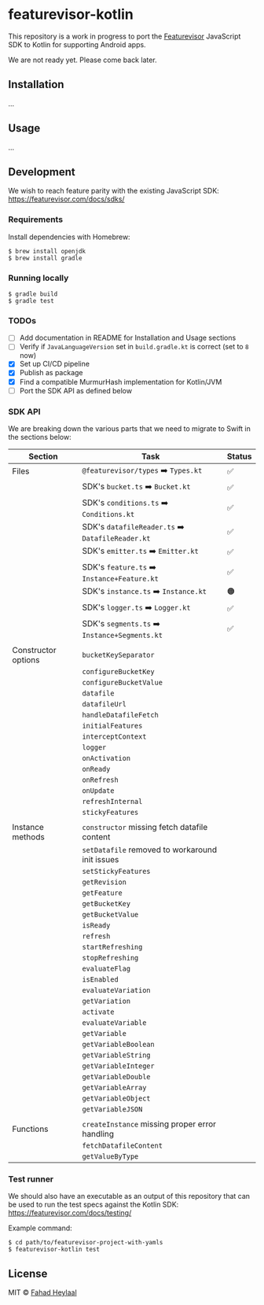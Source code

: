 # featurevisor-kotlin

This repository is a work in progress to port the [Featurevisor](https://featurevisor.com) JavaScript SDK to Kotlin for supporting Android apps.

We are not ready yet. Please come back later.

## Installation

...

## Usage

...

## Development

We wish to reach feature parity with the existing JavaScript SDK: https://featurevisor.com/docs/sdks/

### Requirements

Install dependencies with Homebrew:

```
$ brew install openjdk
$ brew install gradle
```

### Running locally

```
$ gradle build
$ gradle test
```

### TODOs

- [ ] Add documentation in README for Installation and Usage sections
- [ ] Verify if `JavaLanguageVersion` set in `build.gradle.kt` is correct (set to `8` now)
- [x] Set up CI/CD pipeline
- [x] Publish as package
- [x] Find a compatible MurmurHash implementation for Kotlin/JVM
- [ ] Port the SDK API as defined below

### SDK API

We are breaking down the various parts that we need to migrate to Swift in the sections below:

| Section             | Task                                             | Status |
|---------------------|--------------------------------------------------|--------|
| Files               | `@featurevisor/types` ➡️ `Types.kt`              | ✅      |
|                     | SDK's `bucket.ts` ➡️ `Bucket.kt`                 | ✅      |
|                     | SDK's `conditions.ts` ➡️ `Conditions.kt`         | ✅      |
|                     | SDK's `datafileReader.ts` ➡️ `DatafileReader.kt` | ✅      |
|                     | SDK's `emitter.ts` ➡️ `Emitter.kt`               | ✅      |
|                     | SDK's `feature.ts` ➡️ `Instance+Feature.kt`      | ✅      |
|                     | SDK's `instance.ts` ➡️ `Instance.kt`             | 🟠     |
|                     | SDK's `logger.ts` ➡️ `Logger.kt`                 | ✅      |
|                     | SDK's `segments.ts` ➡️ `Instance+Segments.kt`    | ✅      |
|                     |                                                  |        |
| Constructor options | `bucketKeySeparator`                             |        |
|                     | `configureBucketKey`                             |        |
|                     | `configureBucketValue`                           |        |
|                     | `datafile`                                       |        |
|                     | `datafileUrl`                                    |        |
|                     | `handleDatafileFetch`                            |        |
|                     | `initialFeatures`                                |        |
|                     | `interceptContext`                               |        |
|                     | `logger`                                         |        |
|                     | `onActivation`                                   |        |
|                     | `onReady`                                        |        |
|                     | `onRefresh`                                      |        |
|                     | `onUpdate`                                       |        |
|                     | `refreshInternal`                                |        |
|                     | `stickyFeatures`                                 |        |
|                     |                                                  |        |
| Instance methods    | `constructor` missing fetch datafile content     |        |
|                     | `setDatafile` removed to workaround init issues  |        |
|                     | `setStickyFeatures`                              |        |
|                     | `getRevision`                                    |        |
|                     | `getFeature`                                     |        |
|                     | `getBucketKey`                                   |        |
|                     | `getBucketValue`                                 |        |
|                     | `isReady`                                        |        |
|                     | `refresh`                                        |        |
|                     | `startRefreshing`                                |        |
|                     | `stopRefreshing`                                 |        |
|                     | `evaluateFlag`                                   |        |
|                     | `isEnabled`                                      |        |
|                     | `evaluateVariation`                              |        |
|                     | `getVariation`                                   |        |
|                     | `activate`                                       |        |
|                     | `evaluateVariable`                               |        |
|                     | `getVariable`                                    |        |
|                     | `getVariableBoolean`                             |        |
|                     | `getVariableString`                              |        |
|                     | `getVariableInteger`                             |        |
|                     | `getVariableDouble`                              |        |
|                     | `getVariableArray`                               |        |
|                     | `getVariableObject`                              |        |
|                     | `getVariableJSON`                                |        |
|                     |                                                  |        |
| Functions           | `createInstance` missing proper error handling   |        |
|                     | `fetchDatafileContent`                           |        |
|                     | `getValueByType`                                 |        |

### Test runner

We should also have an executable as an output of this repository that can be used to run the test specs against the Kotlin SDK: https://featurevisor.com/docs/testing/

Example command:

```
$ cd path/to/featurevisor-project-with-yamls
$ featurevisor-kotlin test
```

## License

MIT © [Fahad Heylaal](https://fahad19.com)
